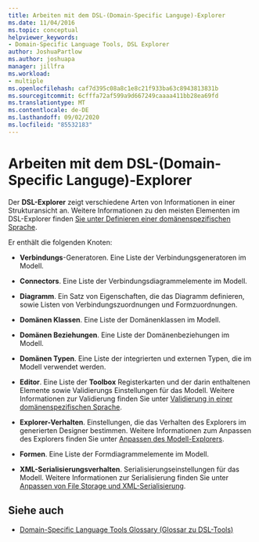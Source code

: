 ```yaml
---
title: Arbeiten mit dem DSL-(Domain-Specific Languge)-Explorer
ms.date: 11/04/2016
ms.topic: conceptual
helpviewer_keywords:
- Domain-Specific Language Tools, DSL Explorer
author: JoshuaPartlow
ms.author: joshuapa
manager: jillfra
ms.workload:
- multiple
ms.openlocfilehash: caf7d395c08a8c1e8c21f933ba63c8943813831b
ms.sourcegitcommit: 6cfffa72af599a9d667249caaaa411bb28ea69fd
ms.translationtype: MT
ms.contentlocale: de-DE
ms.lasthandoff: 09/02/2020
ms.locfileid: "85532183"
---
```

# <a name="working-with-the-domain-specific-language-explorer"></a>Arbeiten mit dem DSL-(Domain-Specific Languge)-Explorer
Der **DSL-Explorer** zeigt verschiedene Arten von Informationen in einer Strukturansicht an. Weitere Informationen zu den meisten Elementen im DSL-Explorer finden [Sie unter Definieren einer domänenspezifischen Sprache](../modeling/how-to-define-a-domain-specific-language.md).

 Er enthält die folgenden Knoten:

- **Verbindungs**-Generatoren. Eine Liste der Verbindungsgeneratoren im Modell.

- **Connectors**. Eine Liste der Verbindungsdiagrammelemente im Modell.

- **Diagramm**. Ein Satz von Eigenschaften, die das Diagramm definieren, sowie Listen von Verbindungszuordnungen und Formzuordnungen.

- **Domänen Klassen**. Eine Liste der Domänenklassen im Modell.

- **Domänen Beziehungen**. Eine Liste der Domänenbeziehungen im Modell.

- **Domänen Typen**. Eine Liste der integrierten und externen Typen, die im Modell verwendet werden.

- **Editor**. Eine Liste der **Toolbox** Registerkarten und der darin enthaltenen Elemente sowie Validierungs Einstellungen für das Modell. Weitere Informationen zur Validierung finden Sie unter [Validierung in einer domänenspezifischen Sprache](../modeling/validation-in-a-domain-specific-language.md).

- **Explorer-Verhalten**. Einstellungen, die das Verhalten des Explorers im generierten Designer bestimmen. Weitere Informationen zum Anpassen des Explorers finden Sie unter [Anpassen des Modell-Explorers](../modeling/customizing-the-model-explorer.md).

- **Formen**. Eine Liste der Formdiagrammelemente im Modell.

- **XML-Serialisierungsverhalten**. Serialisierungseinstellungen für das Modell. Weitere Informationen zur Serialisierung finden Sie unter [Anpassen von File Storage und XML-Serialisierung](../modeling/customizing-file-storage-and-xml-serialization.md).

## <a name="see-also"></a>Siehe auch

- [Domain-Specific Language Tools Glossary (Glossar zu DSL-Tools)](https://msdn.microsoft.com/ca5e84cb-a315-465c-be24-76aa3df276aa)
